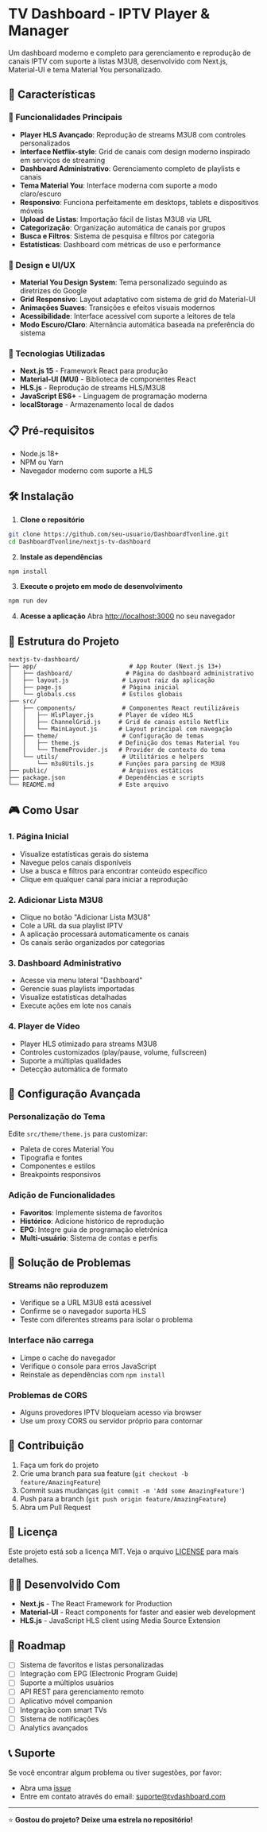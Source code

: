 # TV Dashboard - IPTV Player & Manager

Um dashboard moderno e completo para gerenciamento e reprodução de canais IPTV com suporte a listas M3U8, desenvolvido com Next.js, Material-UI e tema Material You personalizado.

## 🚀 Características

### 🎯 Funcionalidades Principais
- **Player HLS Avançado**: Reprodução de streams M3U8 com controles personalizados
- **Interface Netflix-style**: Grid de canais com design moderno inspirado em serviços de streaming
- **Dashboard Administrativo**: Gerenciamento completo de playlists e canais
- **Tema Material You**: Interface moderna com suporte a modo claro/escuro
- **Responsivo**: Funciona perfeitamente em desktops, tablets e dispositivos móveis
- **Upload de Listas**: Importação fácil de listas M3U8 via URL
- **Categorização**: Organização automática de canais por grupos
- **Busca e Filtros**: Sistema de pesquisa e filtros por categoria
- **Estatísticas**: Dashboard com métricas de uso e performance

### 🎨 Design e UI/UX
- **Material You Design System**: Tema personalizado seguindo as diretrizes do Google
- **Grid Responsivo**: Layout adaptativo com sistema de grid do Material-UI
- **Animações Suaves**: Transições e efeitos visuais modernos
- **Acessibilidade**: Interface acessível com suporte a leitores de tela
- **Modo Escuro/Claro**: Alternância automática baseada na preferência do sistema

### 🔧 Tecnologias Utilizadas
- **Next.js 15** - Framework React para produção
- **Material-UI (MUI)** - Biblioteca de componentes React
- **HLS.js** - Reprodução de streams HLS/M3U8
- **JavaScript ES6+** - Linguagem de programação moderna
- **localStorage** - Armazenamento local de dados

## 📋 Pré-requisitos

- Node.js 18+ 
- NPM ou Yarn
- Navegador moderno com suporte a HLS

## 🛠️ Instalação

1. **Clone o repositório**
```bash
git clone https://github.com/seu-usuario/DashboardTvonline.git
cd DashboardTvonline/nextjs-tv-dashboard
```

2. **Instale as dependências**
```bash
npm install
```

3. **Execute o projeto em modo de desenvolvimento**
```bash
npm run dev
```

4. **Acesse a aplicação**
Abra [http://localhost:3000](http://localhost:3000) no seu navegador

## 📁 Estrutura do Projeto

```
nextjs-tv-dashboard/
├── app/                          # App Router (Next.js 13+)
│   ├── dashboard/               # Página do dashboard administrativo
│   ├── layout.js               # Layout raiz da aplicação
│   ├── page.js                 # Página inicial
│   └── globals.css             # Estilos globais
├── src/
│   ├── components/             # Componentes React reutilizáveis
│   │   ├── HlsPlayer.js       # Player de vídeo HLS
│   │   ├── ChannelGrid.js     # Grid de canais estilo Netflix
│   │   └── MainLayout.js      # Layout principal com navegação
│   ├── theme/                  # Configuração de temas
│   │   ├── theme.js           # Definição dos temas Material You
│   │   └── ThemeProvider.js   # Provider de contexto do tema
│   └── utils/                  # Utilitários e helpers
│       └── m3u8Utils.js       # Funções para parsing de M3U8
├── public/                     # Arquivos estáticos
├── package.json               # Dependências e scripts
└── README.md                  # Este arquivo
```

## 🎮 Como Usar

### 1. Página Inicial
- Visualize estatísticas gerais do sistema
- Navegue pelos canais disponíveis
- Use a busca e filtros para encontrar conteúdo específico
- Clique em qualquer canal para iniciar a reprodução

### 2. Adicionar Lista M3U8
- Clique no botão "Adicionar Lista M3U8"
- Cole a URL da sua playlist IPTV
- A aplicação processará automaticamente os canais
- Os canais serão organizados por categorias

### 3. Dashboard Administrativo
- Acesse via menu lateral "Dashboard"
- Gerencie suas playlists importadas
- Visualize estatísticas detalhadas
- Execute ações em lote nos canais

### 4. Player de Vídeo
- Player HLS otimizado para streams M3U8
- Controles customizados (play/pause, volume, fullscreen)
- Suporte a múltiplas qualidades
- Detecção automática de formato

## 🔧 Configuração Avançada

### Personalização do Tema
Edite `src/theme/theme.js` para customizar:
- Paleta de cores Material You
- Tipografia e fontes
- Componentes e estilos
- Breakpoints responsivos

### Adição de Funcionalidades
- **Favoritos**: Implemente sistema de favoritos
- **Histórico**: Adicione histórico de reprodução
- **EPG**: Integre guia de programação eletrônica
- **Multi-usuário**: Sistema de contas e perfis

## 🐛 Solução de Problemas

### Streams não reproduzem
- Verifique se a URL M3U8 está acessível
- Confirme se o navegador suporta HLS
- Teste com diferentes streams para isolar o problema

### Interface não carrega
- Limpe o cache do navegador
- Verifique o console para erros JavaScript
- Reinstale as dependências com `npm install`

### Problemas de CORS
- Alguns provedores IPTV bloqueiam acesso via browser
- Use um proxy CORS ou servidor próprio para contornar

## 🤝 Contribuição

1. Faça um fork do projeto
2. Crie uma branch para sua feature (`git checkout -b feature/AmazingFeature`)
3. Commit suas mudanças (`git commit -m 'Add some AmazingFeature'`)
4. Push para a branch (`git push origin feature/AmazingFeature`)
5. Abra um Pull Request

## 📄 Licença

Este projeto está sob a licença MIT. Veja o arquivo [LICENSE](LICENSE) para mais detalhes.

## 👨‍💻 Desenvolvido Com

- **Next.js** - The React Framework for Production
- **Material-UI** - React components for faster and easier web development
- **HLS.js** - JavaScript HLS client using Media Source Extension

## 🎯 Roadmap

- [ ] Sistema de favoritos e listas personalizadas
- [ ] Integração com EPG (Electronic Program Guide)
- [ ] Suporte a múltiplos usuários
- [ ] API REST para gerenciamento remoto
- [ ] Aplicativo móvel companion
- [ ] Integração com smart TVs
- [ ] Sistema de notificações
- [ ] Analytics avançados

## 📞 Suporte

Se você encontrar algum problema ou tiver sugestões, por favor:
- Abra uma [issue](https://github.com/seu-usuario/DashboardTvonline/issues)
- Entre em contato através do email: suporte@tvdashboard.com

---

⭐ **Gostou do projeto? Deixe uma estrela no repositório!**
